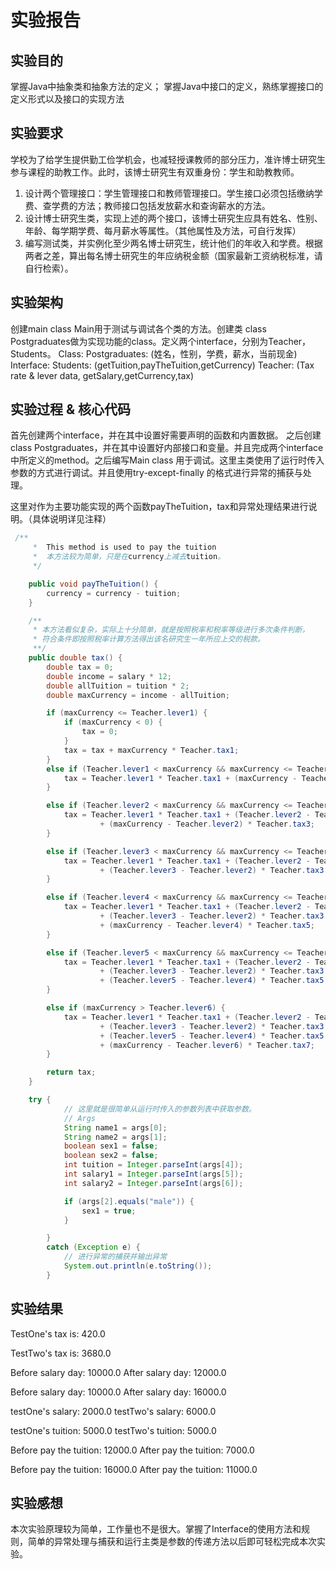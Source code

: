 
# 实验报告

## 实验目的

掌握Java中抽象类和抽象方法的定义；
掌握Java中接口的定义，熟练掌握接口的定义形式以及接口的实现方法

## 实验要求

学校为了给学生提供勤工俭学机会，也减轻授课教师的部分压力，准许博士研究生参与课程的助教工作。此时，该博士研究生有双重身份：学生和助教教师。

1. 设计两个管理接口：学生管理接口和教师管理接口。学生接口必须包括缴纳学费、查学费的方法；教师接口包括发放薪水和查询薪水的方法。
2. 设计博士研究生类，实现上述的两个接口，该博士研究生应具有姓名、性别、年龄、每学期学费、每月薪水等属性。（其他属性及方法，可自行发挥）
3. 编写测试类，并实例化至少两名博士研究生，统计他们的年收入和学费。根据两者之差，算出每名博士研究生的年应纳税金额（国家最新工资纳税标准，请自行检索）。

## 实验架构

创建main class Main用于测试与调试各个类的方法。创建类 class Postgraduates做为实现功能的class。定义两个interface，分别为Teacher，Students。
Class:
    Postgraduates: (姓名，性别，学费，薪水，当前现金)
Interface:
    Students: (getTuition,payTheTuition,getCurrency)
    Teacher: (Tax rate & lever data, getSalary,getCurrency,tax)

## 实验过程 & 核心代码

首先创建两个interface，并在其中设置好需要声明的函数和内置数据。
之后创建class Postgraduates，并在其中设置好内部接口和变量。并且完成两个interface 中所定义的method。之后编写Main class 用于调试。这里主类使用了运行时传入参数的方式进行调试。并且使用try-except-finally 的格式进行异常的捕获与处理。

这里对作为主要功能实现的两个函数payTheTuition，tax和异常处理结果进行说明。（具体说明详见注释）

```java
 /**
     *  This method is used to pay the tuition
     *  本方法较为简单，只是在currency上减去tuition。
     */

    public void payTheTuition() {
        currency = currency - tuition;
    }
```

```java
    /**
     * 本方法看似复杂，实际上十分简单，就是按照税率和税率等级进行多次条件判断，
     * 符合条件即按照税率计算方法得出该名研究生一年所应上交的税款。
     **/
    public double tax() {
        double tax = 0;
        double income = salary * 12;
        double allTuition = tuition * 2;
        double maxCurrency = income - allTuition;

        if (maxCurrency <= Teacher.lever1) {
            if (maxCurrency < 0) {
                tax = 0;
            }
            tax = tax + maxCurrency * Teacher.tax1;
        }
        else if (Teacher.lever1 < maxCurrency && maxCurrency <= Teacher.lever2) {
            tax = Teacher.lever1 * Teacher.tax1 + (maxCurrency - Teacher.lever1) * Teacher.tax2;
        }

        else if (Teacher.lever2 < maxCurrency && maxCurrency <= Teacher.lever3) {
            tax = Teacher.lever1 * Teacher.tax1 + (Teacher.lever2 - Teacher.lever1) * Teacher.tax2
                    + (maxCurrency - Teacher.lever2) * Teacher.tax3;
        }

        else if (Teacher.lever3 < maxCurrency && maxCurrency <= Teacher.lever4) {
            tax = Teacher.lever1 * Teacher.tax1 + (Teacher.lever2 - Teacher.lever1) * Teacher.tax2
                    + (Teacher.lever3 - Teacher.lever2) * Teacher.tax3 + (maxCurrency - Teacher.lever3) * Teacher.tax4;
        }

        else if (Teacher.lever4 < maxCurrency && maxCurrency <= Teacher.lever5) {
            tax = Teacher.lever1 * Teacher.tax1 + (Teacher.lever2 - Teacher.lever1) * Teacher.tax2
                    + (Teacher.lever3 - Teacher.lever2) * Teacher.tax3 + (Teacher.lever4 - Teacher.lever3) * Teacher.tax4
                    + (maxCurrency - Teacher.lever4) * Teacher.tax5;
        }

        else if (Teacher.lever5 < maxCurrency && maxCurrency <= Teacher.lever6) {
            tax = Teacher.lever1 * Teacher.tax1 + (Teacher.lever2 - Teacher.lever1) * Teacher.tax2
                    + (Teacher.lever3 - Teacher.lever2) * Teacher.tax3 + (Teacher.lever4 - Teacher.lever3) * Teacher.tax4
                    + (Teacher.lever5 - Teacher.lever4) * Teacher.tax5 + (maxCurrency - Teacher.lever5) * Teacher.tax6;
        }

        else if (maxCurrency > Teacher.lever6) {
            tax = Teacher.lever1 * Teacher.tax1 + (Teacher.lever2 - Teacher.lever1) * Teacher.tax2
                    + (Teacher.lever3 - Teacher.lever2) * Teacher.tax3 + (Teacher.lever4 - Teacher.lever3) * Teacher.tax4
                    + (Teacher.lever5 - Teacher.lever4) * Teacher.tax5 + (Teacher.lever6 - Teacher.lever5) * Teacher.tax6
                    + (maxCurrency - Teacher.lever6) * Teacher.tax7;
        }

        return tax;
    }
```

```java
    try {
            // 这里就是很简单从运行时传入的参数列表中获取参数。
            // Args
            String name1 = args[0];
            String name2 = args[1];
            boolean sex1 = false;
            boolean sex2 = false;
            int tuition = Integer.parseInt(args[4]);
            int salary1 = Integer.parseInt(args[5]);
            int salary2 = Integer.parseInt(args[6]);

            if (args[2].equals("male")) {
                sex1 = true;
            }

        }
        catch (Exception e) {
            // 进行异常的捕获并输出异常
            System.out.println(e.toString());
        }
```

## 实验结果

TestOne's tax is: 420.0

TestTwo's tax is: 3680.0

Before salary day: 10000.0
After salary day: 12000.0

Before salary day: 10000.0
After salary day: 16000.0

testOne's salary: 2000.0
testTwo's salary: 6000.0

testOne's tuition: 5000.0
testTwo's tuition: 5000.0

Before pay the tuition: 12000.0
After pay the tuition: 7000.0

Before pay the tuition: 16000.0
After pay the tuition: 11000.0

## 实验感想

本次实验原理较为简单，工作量也不是很大。掌握了Interface的使用方法和规则，简单的异常处理与捕获和运行主类是参数的传递方法以后即可轻松完成本次实验。
